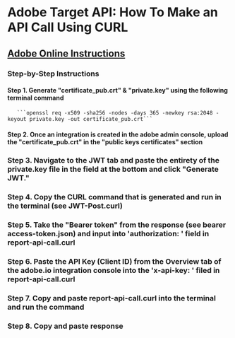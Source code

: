 # Adobe Target API: How To Make an API Call Using CURL

## [Adobe Online Instructions](https://www.adobe.io/authentication/auth-methods.html#!adobeio/adobeio-documentation/master/auth/JWTAuthenticationQuickStart.md)

### Step-by-Step Instructions

#### Step 1. Generate "certificate_pub.crt" & "private.key" using the following terminal command

       ```openssl req -x509 -sha256 -nodes -days 365 -newkey rsa:2048 -keyout private.key -out certificate_pub.crt```

#### Step 2. Once an integration is created in the adobe admin console, upload the "certificate_pub.crt" in the "public keys certificates" section

### Step 3. Navigate to the JWT tab and paste the entirety of the private.key file in the field at the bottom and click "Generate JWT."

### Step 4. Copy the CURL command that is generated and run in the terminal (see JWT-Post.curl)

### Step 5. Take the "Bearer token" from the response (see bearer access-token.json) and input into 'authorization: ' field in report-api-call.curl

### Step 6. Paste the API Key (Client ID) from the Overview tab of the adobe.io integration console into the 'x-api-key: ' filed in report-api-call.curl

### Step 7. Copy and paste report-api-call.curl into the terminal and run the command

### Step 8. Copy and paste response